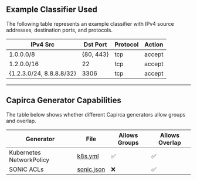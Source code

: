 ## Example Classifier Used
The following table represents an example classifier with IPv4 source addresses, destination ports, and protocols.

| IPv4 Src | Dst Port | Protocol | Action |
|-------|-----|---------|------|
| 1.0.0.0/8 | {80, 443} | tcp | accept |
| 1.2.0.0/16 | 22 | tcp | accept |
| {1.2.3.0/24, 8.8.8.8/32} | 3306 | tcp | accept |

---

## Capirca Generator Capabilities
The table below shows whether different Capirca generators allow groups and overlap.

| Generator | File | Allows Groups | Allows Overlap |
|-------|-----|------|---------|
| Kubernetes NetworkPolicy | [k8s.yml](https://github.com/rfchang/packet-classification/blob/main/capirca/k8s.yml) | ✅ | ✅ |
| SONiC ACLs | [sonic.json](https://github.com/rfchang/packet-classification/blob/main/capirca/sonic.json) | ❌ | ✅ |
